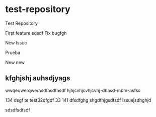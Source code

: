 # test-repository
Test Repository

First feature
sdsdf
Fix bugfgh

New Issue

Prueba

New new

kfghjshj auhsdjyags
-------------------
wwqeqwerqwerasdfasdfasdf
hjhjcvhjcvhjcvhj-dhasd-mbm-asfss

134
dsgf
te
test32dfgdf
33
141
dfsdfghg
shgdfhjgsdfsdf
Issuejsdhghjd

sdsdfsdfsdf
